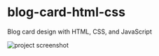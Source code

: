 # blog-card-html-css
Blog card design with HTML, CSS, and JavaScript

![project screenshot](https://user-images.githubusercontent.com/55645613/185760324-ba996339-fa7f-493c-83ce-c99850835f9f.png)
